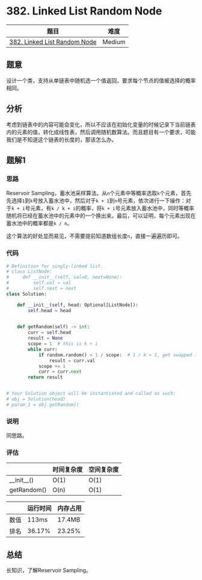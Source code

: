 # 382. Linked List Random Node

| 题目 | 难度 |
| ---- | ---- |
| [382. Linked List Random Node](https://leetcode.com/problems/linked-list-random-node/) | Medium |

## 题意

设计一个类，支持从单链表中随机选一个值返回，要求每个节点的值被选择的概率相同。

## 分析

考虑到链表中的内容可能会变化，所以不应该在初始化变量的时候记录下当前链表内的元素的值，转化成线性表，然后调用随机数算法。而且题目有一个要求，可能我们是不知道这个链表的长度的，那该怎么办。

## 题解1

### 思路

Reservoir Sampling，蓄水池采样算法。从`n`个元素中等概率选取`k`个元素，首先先选择`1`到`k`号放入蓄水池中，然后对于`k + 1`到`n`号元素，依次进行一下操作：对于`k + i`号元素，有`k / k + i`的概率，将`k + i`号元素放入蓄水池中，同时等概率随机将已经在蓄水池中的元素中的一个换出来。最后，可以证明，每个元素出现在蓄水池中的概率都是`k / n`。

这个算法的好处显而易见，不需要提前知道数组长度`n`，直接一遍遍历即可。

### 代码

```python
# Definition for singly-linked list.
# class ListNode:
#     def __init__(self, val=0, next=None):
#         self.val = val
#         self.next = next
class Solution:

    def __init__(self, head: Optional[ListNode]):
        self.head = head
        

    def getRandom(self) -> int:
        curr = self.head
        result = None
        scope = 1  # this is k + i
        while curr:
            if random.random() < 1 / scope:  # 1 / k + 1, get swapped in
                result = curr.val
            scope += 1
            curr = curr.next
        return result


# Your Solution object will be instantiated and called as such:
# obj = Solution(head)
# param_1 = obj.getRandom()
```

### 说明

同思路。

### 评估

| | 时间复杂度 | 空间复杂度 |
| --- | ---- | ---- |
| \_\_init\_\_() | O(1) | O(1) |
| getRandom() | O(n) | O(1) |

| | 运行时间 | 内存占用 |
| ---- | ---- | ---- |
| 数值 | 113ms | 17.4MB |
| 排名 | 36.17% | 23.25% |

## 总结

长知识，了解Reservoir Sampling。
